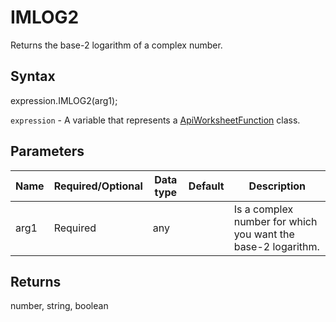# IMLOG2

Returns the base-2 logarithm of a complex number.

## Syntax

expression.IMLOG2(arg1);

`expression` - A variable that represents a [ApiWorksheetFunction](../ApiWorksheetFunction.md) class.

## Parameters

| **Name** | **Required/Optional** | **Data type** | **Default** | **Description** |
| ------------- | ------------- | ------------- | ------------- | ------------- |
| arg1 | Required | any |  | Is a complex number for which you want the base-2 logarithm. |

## Returns

number, string, boolean